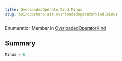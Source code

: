 ```yaml
---
title: OverloadedOperatorKind.Minus
slug: api/cppsharp.ast.overloadedoperatorkind.minus
---
```

Enumeration Member in [OverloadedOperatorKind](/api/cppsharp/ast/overloadedoperatorkind)

## Summary



```csharp
Minus = 6
```

